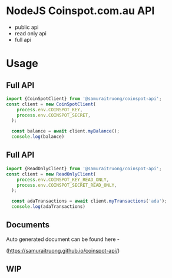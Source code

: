 # NodeJS  Coinspot.com.au API 
- public api
- read only api
- full api

# Usage
## Full API

```js
import {CoinSpotClient} from '@samuraitruong/coinspot-api';
const client = new CoinSpotClient(
    process.env.COINSPOT_KEY,
    process.env.COINSPOT_SECRET,
  );

  const balance = await client.myBalance();
  console.log(balance)

```


## Full API

```js
import {ReadOnlyClient} from '@samuraitruong/coinspot-api';
const client = new ReadOnlyClient(
    process.env.COINSPOT_KEY_READ_ONLY,
    process.env.COINSPOT_SECRET_READ_ONLY,
  );

  const adaTransactions = await client.myTransactions('ada');
  console.log(adaTransactions)

```

## Documents
Auto generated document can be found here - 

(https://samuraitruong.github.io/coinspot-api/)

## WIP
